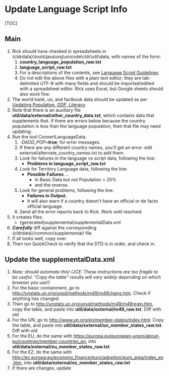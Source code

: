 # Update Language Script Info

[TOC]

## Main

1.  Rick should have checked in spreadsheets in
    {cldrdata}\\tools\\java\\org\\unicode\\cldr\\util\\data, with names of the
    form:
    1.  **country_language_population_raw.txt**
    2.  **language_script_raw.txt**
    3.  For a descriptions of the contents, see [Language Script
        Guidelines](language-script-description.md)
    4.  Do not edit the above files with a plain text editor; they are
        tab-delimited UTF-8 with many fields and should be imported/edited with
        a spreadsheet editor. Rick uses Excel, but Google sheets should also
        work fine.
2.  The world bank, un, and factbook data should be updated as per [Updating
    Population, GDP, Literacy](../updating-from-world-bank.md)
3.  Note that there is an auxiliary file
    **util/data/external/other_country_data.txt**, which contains data that
    supplements that. If there are errors below because the country population
    is less than the language population, then that file may need updating.
4.  Run the tool ConvertLanguageData.
    1.  *-DADD_POP*=**true**; for error messages.
    2.  If there are any different country names, you'll get an error: edit
        external/alternate_country_names.txt to add them.
    3.  Look for failures in the language vs script data, following the line:
        *   **Problems in language_script_raw.txt**
    4.  Look for Territory Language data, following the line:
        *   **Possible Failures** ...
            *   In Basic Data but not Population > 20%
            *   and the reverse.
    5.  Look for general problems, following the line:
        *   **Failures in Output.**
        *   It will also warn if a country doesn't have an official or de facto
            official language.
    6.  Send all the error reports back to Rick. Work until resolved.
5.  It creates files:
    *   {generated}supplemental/supplementalData.xml
6.  ***Carefully*** diff against the corresponding
    {cldrdata}/common/supplemental/ file.
7.  If all looks well, copy over.
8.  Then run QuickCheck to verify that the DTD is in order, and check in.

## Update the supplementalData.xml <territoryContainment>

1.  *Note: should automate this! (JCE: These instructions are too fragile to be useful. "Copy the table" results will vary widely depending on which browser you use!)*
2.  For the basic containment, go to
    <http://unstats.un.org/unsd/methods/m49/m49chang.htm>. Check if anything has
    changed.
3.  Then go to <http://unstats.un.org/unsd/methods/m49/m49regin.htm>, copy the
    table, and paste into **util/data/external/m49_raw.txt**. Diff with old
4.  For the UN, go to <http://www.un.org/en/member-states/index.html>. Copy the
    table, and paste into **util/data/external/un_member_states_raw.txt**. Diff
    with old.
5.  For the EU, do the same with
    <https://europa.eu/european-union/about-eu/countries/member-countries_en>,
    into **util/data/external/eu_member_states_raw.txt**
6.  For the EZ, do the same with
    <http://ec.europa.eu/economy_finance/euro/adoption/euro_area/index_en.htm>,
    into **util/data/external/ez_member_states_raw.txt**
7.  If there are changes, update <territoryContainment>
